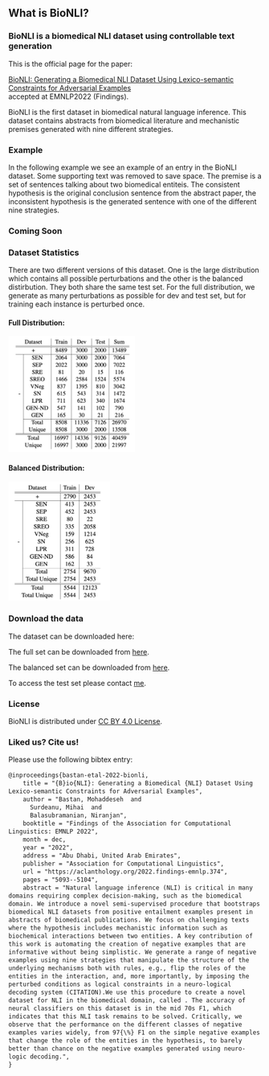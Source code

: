 ## What is BioNLI?
### BioNLI is a biomedical NLI dataset using controllable text generation


This is the official page for the paper:

<a href='https://arxiv.org/abs/2210.14814'> BioNLI: Generating a Biomedical NLI Dataset Using Lexico-semantic Constraints for Adversarial Examples </a>  
accepted at EMNLP2022 (Findings).
 <!-- You can find our paper <a href='https://arxiv.org/abs/2205.04652'> here </a> -->

<!-- Mohaddeseh Bastan, Nishant Shankar, Mihai Surdeanu, Niranjan Balasubramanian.  -->

BioNLI is the first dataset in biomedical natural language inference. This dataset contains abstracts from biomedical literature and mechanistic premises generated with nine different strategies. 

### Example
In the following example we see an example of an entry in the BioNLI dataset. Some supporting text was removed to save space. The premise is a set of sentences talking about two biomedical entiteis. The consistent hypothesis is the original conclusion sentence from the abstract paper, the inconsistent hypothesis is the generated sentence with one of the different nine strategies.

### Coming Soon ###


<!-- <img src="assets/img/dataexample_v3.drawio.svg" alt="Image of SuMe stats"/> -->

### Dataset Statistics

There are two different versions of this dataset. One is the large distribution which contains all possible perturbations and the other is the balanced distirbution. They both share the same test set. For the full distribution, we generate as many perturbations as possible for dev and test set, but for training each instance is perturbed once.
#### Full Distribution:

<img src="assets/img/full.png" alt="Image of full stats" width="50%" height="#"/>


#### Balanced Distribution:

<img src="assets/img/balanced.png" alt="Image of balanced stats" width="40%" height="#" />




### Download the data

The dataset can be downloaded here:

The full set can be downloaded from <a href="https://drive.google.com/drive/folders/1-wNvAYs4ULJFNkeVHaUJM3U7slX-vtiB?usp=sharing">here</a>.

The balanced set can be downloaded from <a href="https://drive.google.com/drive/folders/187W4RCk1cJnKKO95NPljxZYelUgMOHf8?usp=sharing">here</a>. 

To access the test set please contact <a href = "mailto: mbastan@cs.stonybrook.edu">me</a>.

### License

BioNLI is distributed under <a href="https://creativecommons.org/licenses/by/4.0/">CC BY 4.0 License</a>. 


### Liked us? Cite us!

Please use the following bibtex entry:
```
@inproceedings{bastan-etal-2022-bionli,
    title = "{B}io{NLI}: Generating a Biomedical {NLI} Dataset Using Lexico-semantic Constraints for Adversarial Examples",
    author = "Bastan, Mohaddeseh  and
      Surdeanu, Mihai  and
      Balasubramanian, Niranjan",
    booktitle = "Findings of the Association for Computational Linguistics: EMNLP 2022",
    month = dec,
    year = "2022",
    address = "Abu Dhabi, United Arab Emirates",
    publisher = "Association for Computational Linguistics",
    url = "https://aclanthology.org/2022.findings-emnlp.374",
    pages = "5093--5104",
    abstract = "Natural language inference (NLI) is critical in many domains requiring complex decision-making, such as the biomedical domain. We introduce a novel semi-supervised procedure that bootstraps biomedical NLI datasets from positive entailment examples present in abstracts of biomedical publications. We focus on challenging texts where the hypothesis includes mechanistic information such as biochemical interactions between two entities. A key contribution of this work is automating the creation of negative examples that are informative without being simplistic. We generate a range of negative examples using nine strategies that manipulate the structure of the underlying mechanisms both with rules, e.g., flip the roles of the entities in the interaction, and, more importantly, by imposing the perturbed conditions as logical constraints in a neuro-logical decoding system (CITATION).We use this procedure to create a novel dataset for NLI in the biomedical domain, called . The accuracy of neural classifiers on this dataset is in the mid 70s F1, which indicates that this NLI task remains to be solved. Critically, we observe that the performance on the different classes of negative examples varies widely, from 97{\%} F1 on the simple negative examples that change the role of the entities in the hypothesis, to barely better than chance on the negative examples generated using neuro-logic decoding.",
}
```


